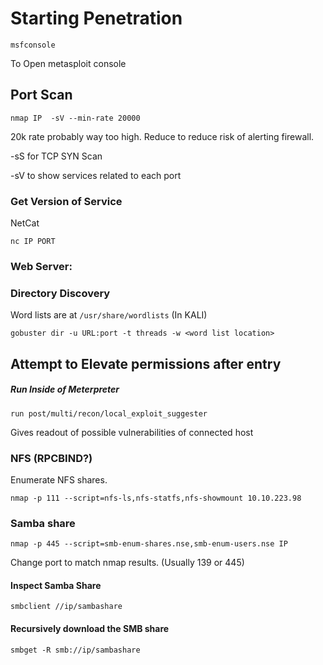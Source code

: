 # Starting Penetration

```msfconsole```

To Open metasploit console

## Port Scan

```nmap IP  -sV --min-rate 20000```

20k rate probably way too high. Reduce to reduce risk of alerting firewall.

-sS for TCP SYN Scan

-sV to show services related to each port


### Get Version of Service

NetCat

```nc IP PORT```


### Web Server:

### Directory Discovery

Word lists are at `/usr/share/wordlists` (In KALI)

```gobuster dir -u URL:port -t threads -w <word list location>```


## Attempt to Elevate permissions after entry

##### Run Inside of Meterpreter

```run post/multi/recon/local_exploit_suggester```

Gives readout of possible vulnerabilities of connected host

### NFS (RPCBIND?)

Enumerate NFS shares.

```nmap -p 111 --script=nfs-ls,nfs-statfs,nfs-showmount 10.10.223.98```



### Samba share

```nmap -p 445 --script=smb-enum-shares.nse,smb-enum-users.nse IP```

Change port to match nmap results. (Usually 139 or 445)


#### Inspect Samba Share

```smbclient //ip/sambashare```


#### Recursively download the SMB share

```smbget -R smb://ip/sambashare```